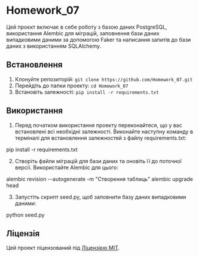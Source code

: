 # Homework_07

Цей проєкт включає в себе роботу з базою даних PostgreSQL, використання Alembic для міграцій, заповнення бази даних випадковими даними за допомогою Faker та написання запитів до бази даних з використанням SQLAlchemy.

## Встановлення

1. Клонуйте репозиторій: `git clone https://github.com/Homework_07.git`
2. Перейдіть до папки проекту: `cd Homework_07`
3. Встановіть залежності: `pip install -r requirements.txt`

## Використання

1. Перед початком використання проекту переконайтеся, що у вас встановлені всі необхідні залежності. Виконайте наступну команду в терміналі для встановлення залежностей з файлу requirements.txt:

pip install -r requirements.txt


2. Створіть файли міграцій для бази даних та оновіть її до поточної версії. Використайте Alembic для цього:

alembic revision --autogenerate -m "Створення таблиць"
alembic upgrade head


3. Запустіть скрипт seed.py, щоб заповнити базу даних випадковими даними:

python seed.py


## Ліцензія

Цей проект ліцензований під [Ліцензією MIT](https://opensource.org/licenses/MIT).

